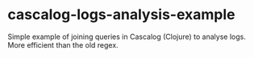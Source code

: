 cascalog-logs-analysis-example
==============================

Simple example of joining queries in Cascalog (Clojure) to analyse logs. More efficient than the old regex.
